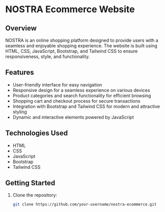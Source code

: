 # NOSTRA Ecommerce Website

## Overview

NOSTRA is an online shopping platform designed to provide users with a seamless and enjoyable shopping experience. The website is built using HTML, CSS, JavaScript, Bootstrap, and Tailwind CSS to ensure responsiveness, style, and functionality.

## Features

- User-friendly interface for easy navigation
- Responsive design for a seamless experience on various devices
- Product categories and search functionality for efficient browsing
- Shopping cart and checkout process for secure transactions
- Integration with Bootstrap and Tailwind CSS for modern and attractive styling
- Dynamic and interactive elements powered by JavaScript

## Technologies Used

- HTML
- CSS
- JavaScript
- Bootstrap
- Tailwind CSS

## Getting Started

1. Clone the repository:

   ```bash
   git clone https://github.com/your-username/nostra-ecommerce.git
